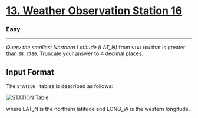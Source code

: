 <!-- Question Link -->

# [13. Weather Observation Station 16](https://www.hackerrank.com/challenges/weather-observation-station-16/)

<!-- Difficulty -->

### Easy

---

<!-- Description -->

_Query the smallest Northern Latitude (LAT_N)_ from `STATION` that is greater than
`38.7780`. Truncate your answer to 4 decimal places.

<!-- Input Format -->

## Input Format

The `STATION ` tables is described as follows:<br>

![STATION Table](https://s3.amazonaws.com/hr-challenge-images/9336/1449345840-5f0a551030-Station.jpg)<br>

where LAT_N is the northern latitude and LONG_W is the western longitude.
